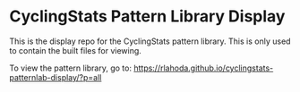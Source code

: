 # CyclingStats Pattern Library Display
This is the display repo for the CyclingStats pattern library. This is only used to contain the built files for viewing. 

To view the pattern library, go to: https://rlahoda.github.io/cyclingstats-patternlab-display/?p=all
